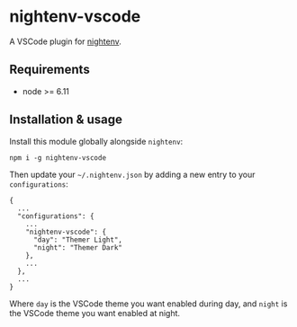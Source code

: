 # nightenv-vscode

A VSCode plugin for [nightenv](https://github.com/tomselvi/nightenv-iterm).

## Requirements

* node >= 6.11

## Installation & usage

Install this module globally alongside `nightenv`:

```
npm i -g nightenv-vscode
```

Then update your `~/.nightenv.json` by adding a new entry to your `configurations`:

```
{
  ...
  "configurations": {
    ...
    "nightenv-vscode": {
      "day": "Themer Light",
      "night": "Themer Dark"
    },
    ...
  },
  ...
}
```

Where `day` is the VSCode theme you want enabled during day, and `night` is the VSCode theme you want enabled at night.
